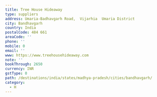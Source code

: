 ```yaml
---
title: Tree House Hideaway
type: suppliers
address: Umaria-Badhavgarh Road,  Vijarhia  Umaria District
city: Bandhavgarh
country: India
postalCode: 484 661
areaCode: ''
phone: ''
mobile: 0
email: ''
www: https://www.treehousehideaway.com
note: ''
bookThrough: 2650
currency: INR
gstType: 0
path: /destinations/india/states/madhya-pradesh/cities/bandhavgarh/
category:
  - H
---
```



